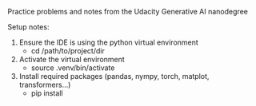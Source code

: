 Practice problems and notes from the Udacity Generative AI nanodegree

Setup notes:
1. Ensure the IDE is using the python virtual environment 
    * cd /path/to/project/dir 
2. Activate the virtual environment
    * source .venv/bin/activate 
3. Install required packages (pandas, nympy, torch, matplot, transformers...)
    * pip install <list of packages>
